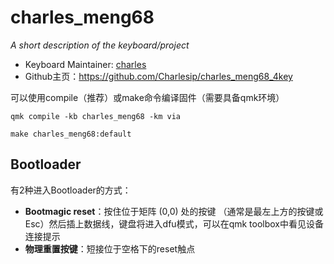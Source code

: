 # charles_meng68

*A short description of the keyboard/project*

- Keyboard Maintainer: [charles](https://github.com/charlesip)
- Github主页：https://github.com/Charlesip/charles_meng68_4key

可以使用compile（推荐）或make命令编译固件（需要具备qmk环境）

```
qmk compile -kb charles_meng68 -km via
```

```
make charles_meng68:default
```

## Bootloader

有2种进入Bootloader的方式：

* **Bootmagic reset**：按住位于矩阵 (0,0) 处的按键 （通常是最左上方的按键或Esc）然后插上数据线，键盘将进入dfu模式，可以在qmk toolbox中看见设备连接提示
* **物理重置按键**：短接位于空格下的reset触点
